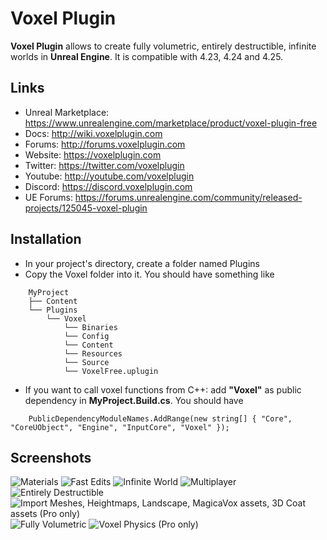 # Voxel Plugin

**Voxel Plugin** allows to create fully volumetric, entirely destructible, infinite worlds in **Unreal Engine**.
It is compatible with 4.23, 4.24 and 4.25.

## Links

- Unreal Marketplace: https://www.unrealengine.com/marketplace/product/voxel-plugin-free
- Docs: http://wiki.voxelplugin.com
- Forums: http://forums.voxelplugin.com
- Website: https://voxelplugin.com
- Twitter: https://twitter.com/voxelplugin
- Youtube: http://youtube.com/voxelplugin
- Discord: https://discord.voxelplugin.com
- UE Forums: https://forums.unrealengine.com/community/released-projects/125045-voxel-plugin

## Installation

* In your project's directory, create a folder named Plugins
* Copy the Voxel folder into it. You should have something like
```
    MyProject
    ├── Content
    └── Plugins
        └── Voxel
            └── Binaries
            └── Config
            └── Content
            └── Resources
            └── Source
            └── VoxelFree.uplugin
```
* If you want to call voxel functions from C++: add **"Voxel"** as public dependency in **MyProject.Build.cs**. You should have
```
    PublicDependencyModuleNames.AddRange(new string[] { "Core", "CoreUObject", "Engine", "InputCore", "Voxel" });
```

## Screenshots
![Materials](https://i.imgur.com/XW4o2g3.png)
![Fast Edits](https://i.imgur.com/4ouIrX9.png)
![Infinite World](https://i.imgur.com/hvfXNob.png)
![Multiplayer](https://i.imgur.com/wEMPfYm.png)
![Entirely Destructible](https://i.imgur.com/v3zjXQj.png)
![Import Meshes, Heightmaps, Landscape, MagicaVox assets, 3D Coat assets (Pro only)](https://i.imgur.com/YiX8afI.png)
![Fully Volumetric](https://i.imgur.com/9tH7yVv.png)
![Voxel Physics (Pro only)](https://i.imgur.com/c6Zc4oD.png)
